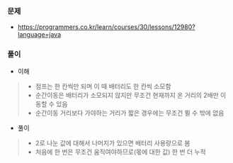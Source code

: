 ### 문제
- https://programmers.co.kr/learn/courses/30/lessons/12980?language=java

### 풀이
- 이해
>- 점프는 한 칸씩만 되며 이 때 배터리도 한 칸씩 소모함
>- 순간이동은 배터리가 소모되지 않지만 무조건 현재까지 온 거리의 2배만 이동할 수 있음
>- 순간이동 거리보다 가야하는 거리가 짧은 경우에는 무조건 뛸 수 밖에 없음
- 풀이
>- 2로 나눈 값에 대해서 나머지가 있으면 배터리 사용량으로 봄
>- 처음에 한 번은 무조건 움직여야하므로(몫에 대한 값) 한 번 더 누적